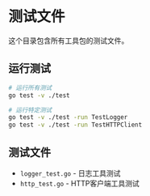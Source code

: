# 测试文件

这个目录包含所有工具包的测试文件。

## 运行测试

```bash
# 运行所有测试
go test -v ./test

# 运行特定测试
go test -v ./test -run TestLogger
go test -v ./test -run TestHTTPClient
```

## 测试文件

- `logger_test.go` - 日志工具测试
- `http_test.go` - HTTP客户端工具测试
